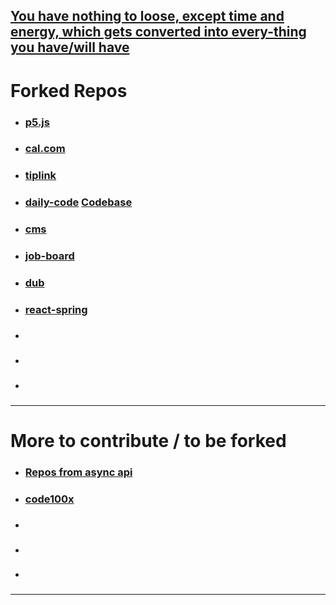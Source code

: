 
## [You have nothing to loose, except time and energy, which gets converted into every-thing you have/will have](https://chatgpt.com/c/671f7d66-303c-800c-b324-551fed87a7af) 

# Forked Repos

- ### [p5.js](https://github.com/pantha704/p5.js) 
- ### [cal.com](https://github.com/pantha704/cal.com) 
- ### [tiplink](https://github.com/pantha704/tiplink) 
- ### [daily-code](https://github.com/pantha704/daily-code) [Codebase](obsidian://open?vault=Notes&file=PARA%2FArchives%2FWeb%20dev%2FCodebases%2FDaily-code) 
- ### [cms](https://github.com/pantha704/cms) 
- ### [job-board](https://github.com/pantha704/job-board) 
- ### [dub](https://github.com/pantha704/dub) 
- ### [react-spring](https://github.com/pantha704/react-spring) 
- ### [](https://github.com/pantha704/) 
- ### [](https://github.com/pantha704/) 
- ### [](https://github.com/pantha704/) 


---

# More to contribute / to be forked

- ### [Repos from async api](https://github.com/orgs/asyncapi/repositories) 
- ### [code100x](https://github.com/code100x/) 
- ### []()
- ### []()
- ### []()


---